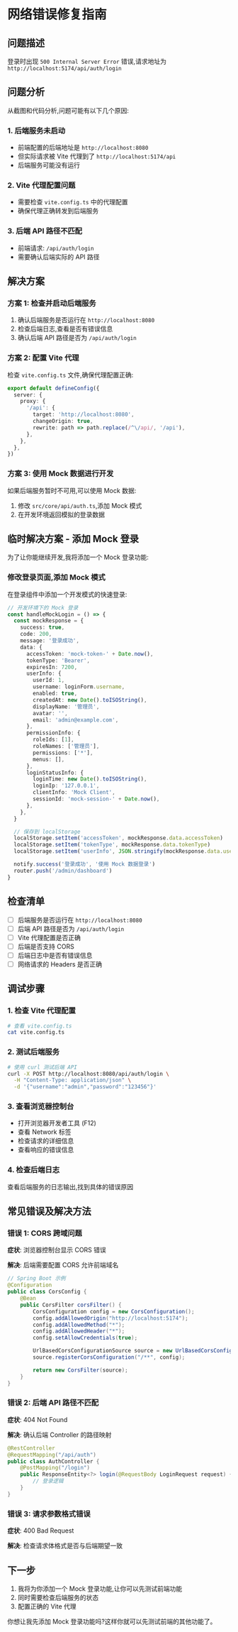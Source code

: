 # 网络错误修复指南

## 问题描述

登录时出现 `500 Internal Server Error` 错误,请求地址为 `http://localhost:5174/api/auth/login`

## 问题分析

从截图和代码分析,问题可能有以下几个原因:

### 1. 后端服务未启动

- 前端配置的后端地址是 `http://localhost:8080`
- 但实际请求被 Vite 代理到了 `http://localhost:5174/api`
- 后端服务可能没有运行

### 2. Vite 代理配置问题

- 需要检查 `vite.config.ts` 中的代理配置
- 确保代理正确转发到后端服务

### 3. 后端 API 路径不匹配

- 前端请求: `/api/auth/login`
- 需要确认后端实际的 API 路径

## 解决方案

### 方案 1: 检查并启动后端服务

1. 确认后端服务是否运行在 `http://localhost:8080`
2. 检查后端日志,查看是否有错误信息
3. 确认后端 API 路径是否为 `/api/auth/login`

### 方案 2: 配置 Vite 代理

检查 `vite.config.ts` 文件,确保代理配置正确:

```typescript
export default defineConfig({
  server: {
    proxy: {
      '/api': {
        target: 'http://localhost:8080',
        changeOrigin: true,
        rewrite: path => path.replace(/^\/api/, '/api'),
      },
    },
  },
})
```

### 方案 3: 使用 Mock 数据进行开发

如果后端服务暂时不可用,可以使用 Mock 数据:

1. 修改 `src/core/api/auth.ts`,添加 Mock 模式
2. 在开发环境返回模拟的登录数据

## 临时解决方案 - 添加 Mock 登录

为了让你能继续开发,我将添加一个 Mock 登录功能:

### 修改登录页面,添加 Mock 模式

在登录组件中添加一个开发模式的快速登录:

```typescript
// 开发环境下的 Mock 登录
const handleMockLogin = () => {
  const mockResponse = {
    success: true,
    code: 200,
    message: '登录成功',
    data: {
      accessToken: 'mock-token-' + Date.now(),
      tokenType: 'Bearer',
      expiresIn: 7200,
      userInfo: {
        userId: 1,
        username: loginForm.username,
        enabled: true,
        createdAt: new Date().toISOString(),
        displayName: '管理员',
        avatar: '',
        email: 'admin@example.com',
      },
      permissionInfo: {
        roleIds: [1],
        roleNames: ['管理员'],
        permissions: ['*'],
        menus: [],
      },
      loginStatusInfo: {
        loginTime: new Date().toISOString(),
        loginIp: '127.0.0.1',
        clientInfo: 'Mock Client',
        sessionId: 'mock-session-' + Date.now(),
      },
    },
  }

  // 保存到 localStorage
  localStorage.setItem('accessToken', mockResponse.data.accessToken)
  localStorage.setItem('tokenType', mockResponse.data.tokenType)
  localStorage.setItem('userInfo', JSON.stringify(mockResponse.data.userInfo))

  notify.success('登录成功', '使用 Mock 数据登录')
  router.push('/admin/dashboard')
}
```

## 检查清单

- [ ] 后端服务是否运行在 `http://localhost:8080`
- [ ] 后端 API 路径是否为 `/api/auth/login`
- [ ] Vite 代理配置是否正确
- [ ] 后端是否支持 CORS
- [ ] 后端日志中是否有错误信息
- [ ] 网络请求的 Headers 是否正确

## 调试步骤

### 1. 检查 Vite 代理配置

```bash
# 查看 vite.config.ts
cat vite.config.ts
```

### 2. 测试后端服务

```bash
# 使用 curl 测试后端 API
curl -X POST http://localhost:8080/api/auth/login \
  -H "Content-Type: application/json" \
  -d '{"username":"admin","password":"123456"}'
```

### 3. 查看浏览器控制台

- 打开浏览器开发者工具 (F12)
- 查看 Network 标签
- 检查请求的详细信息
- 查看响应的错误信息

### 4. 检查后端日志

查看后端服务的日志输出,找到具体的错误原因

## 常见错误及解决方法

### 错误 1: CORS 跨域问题

**症状**: 浏览器控制台显示 CORS 错误

**解决**: 后端需要配置 CORS 允许前端域名

```java
// Spring Boot 示例
@Configuration
public class CorsConfig {
    @Bean
    public CorsFilter corsFilter() {
        CorsConfiguration config = new CorsConfiguration();
        config.addAllowedOrigin("http://localhost:5174");
        config.addAllowedMethod("*");
        config.addAllowedHeader("*");
        config.setAllowCredentials(true);

        UrlBasedCorsConfigurationSource source = new UrlBasedCorsConfigurationSource();
        source.registerCorsConfiguration("/**", config);

        return new CorsFilter(source);
    }
}
```

### 错误 2: 后端 API 路径不匹配

**症状**: 404 Not Found

**解决**: 确认后端 Controller 的路径映射

```java
@RestController
@RequestMapping("/api/auth")
public class AuthController {
    @PostMapping("/login")
    public ResponseEntity<?> login(@RequestBody LoginRequest request) {
        // 登录逻辑
    }
}
```

### 错误 3: 请求参数格式错误

**症状**: 400 Bad Request

**解决**: 检查请求体格式是否与后端期望一致

## 下一步

1. 我将为你添加一个 Mock 登录功能,让你可以先测试前端功能
2. 同时需要检查后端服务的状态
3. 配置正确的 Vite 代理

你想让我先添加 Mock 登录功能吗?这样你就可以先测试前端的其他功能了。
